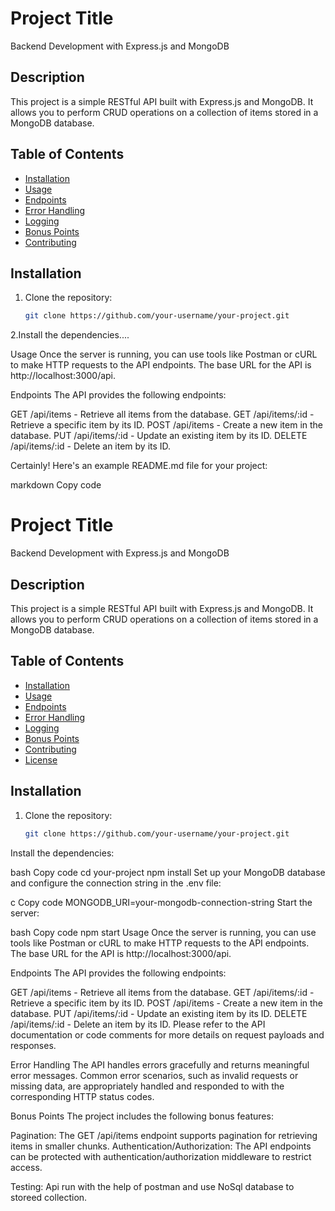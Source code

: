 # Project Title

Backend Development with Express.js and MongoDB

## Description

This project is a simple RESTful API built with Express.js and MongoDB. It allows you to perform CRUD operations on a collection of items stored in a MongoDB database.

## Table of Contents

- [Installation](#installation)
- [Usage](#usage)
- [Endpoints](#endpoints)
- [Error Handling](#error-handling)
- [Logging](#logging)
- [Bonus Points](#bonus-points)
- [Contributing](#contributing)


## Installation

1. Clone the repository:

   ```bash
   git clone https://github.com/your-username/your-project.git

2.Install the dependencies....

Usage
Once the server is running, you can use tools like Postman or cURL to make HTTP requests to the API endpoints. The base URL for the API is http://localhost:3000/api.

Endpoints
The API provides the following endpoints:

GET /api/items - Retrieve all items from the database.
GET /api/items/:id - Retrieve a specific item by its ID.
POST /api/items - Create a new item in the database.
PUT /api/items/:id - Update an existing item by its ID.
DELETE /api/items/:id - Delete an item by its ID.



Certainly! Here's an example README.md file for your project:

markdown
Copy code
# Project Title

Backend Development with Express.js and MongoDB

## Description

This project is a simple RESTful API built with Express.js and MongoDB. It allows you to perform CRUD operations on a collection of items stored in a MongoDB database.

## Table of Contents

- [Installation](#installation)
- [Usage](#usage)
- [Endpoints](#endpoints)
- [Error Handling](#error-handling)
- [Logging](#logging)
- [Bonus Points](#bonus-points)
- [Contributing](#contributing)
- [License](#license)

## Installation

1. Clone the repository:

   ```bash
   git clone https://github.com/your-username/your-project.git
Install the dependencies:

bash
Copy code
cd your-project
npm install
Set up your MongoDB database and configure the connection string in the .env file:

c
Copy code
MONGODB_URI=your-mongodb-connection-string
Start the server:

bash
Copy code
npm start
Usage
Once the server is running, you can use tools like Postman or cURL to make HTTP requests to the API endpoints. The base URL for the API is http://localhost:3000/api.

Endpoints
The API provides the following endpoints:

GET /api/items - Retrieve all items from the database.
GET /api/items/:id - Retrieve a specific item by its ID.
POST /api/items - Create a new item in the database.
PUT /api/items/:id - Update an existing item by its ID.
DELETE /api/items/:id - Delete an item by its ID.
Please refer to the API documentation or code comments for more details on request payloads and responses.

Error Handling
The API handles errors gracefully and returns meaningful error messages. Common error scenarios, such as invalid requests or missing data, are appropriately handled and responded to with the corresponding HTTP status codes.

Bonus Points
The project includes the following bonus features:

Pagination: The GET /api/items endpoint supports pagination for retrieving items in smaller chunks.
Authentication/Authorization: The API endpoints can be protected with authentication/authorization middleware to restrict access.

Testing: Api run with the help of postman and use NoSql database to storeed collection. 